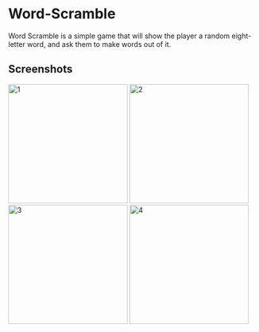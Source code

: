 # Word-Scramble

Word Scramble is a simple game that will show the player a random eight-letter word, and ask them to make words out of it.

## Screenshots

<img width="240" alt="1" src="https://github.com/Batuhan-Akdemirr/Word-Scramble/assets/85792583/836b8de2-3695-4d07-98f7-b4e997f8a102">
<img width="240" alt="2" src="https://github.com/Batuhan-Akdemirr/Word-Scramble/assets/85792583/db200d12-46ed-44b8-96d3-f337e9306204">
<img width="240" alt="3" src="https://github.com/Batuhan-Akdemirr/Word-Scramble/assets/85792583/cb701746-eb13-4257-b715-5d6dc1bb20d7">
<img width="240" alt="4" src="https://github.com/Batuhan-Akdemirr/Word-Scramble/assets/85792583/79ba6c90-20da-4609-a4ab-5f0d7d50de95">

